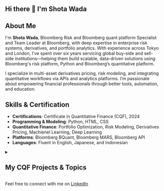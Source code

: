 ## Hi there 👋 I'm Shota Wada

## About Me
I'm **Shota Wada**, Bloomberg Risk and Bloomberg quant platform Specialist and Team Leader at Bloomberg, with deep expertise in enterprise risk systems, derivatives, and portfolio analytics. With experience across Tokyo and London, I’ve spent over six years servicing global buy-side and sell-side institutions—helping them build scalable, data-driven solutions using Bloomberg's risk platform, Python and Bloomberg’s quantitative platform.

I specialize in multi-asset derivatives pricing, risk modeling, and integrating quantitative workflows via APIs and analytics platforms. I’m passionate about empowering financial professionals through better tools, automation, and education.

## Skills & Certification
- **Certifications**: Certificate in Quantitative Finance (CQF), 2024
- **Programming & Modeling**: Python, HTML, CSS
- **Quantitative Finance**: Portfolio Optimization, Risk Modeling, Derivatives Pricing, Machienel Learning, Deep Learning
- **Platforms**: Bloomberg BQuant, Bloomberg MARS, Bloomberg API
- **Languages**: Fluent in English, Japanese, and Indonesian  

<details>
  <summary><h2>My CQF Projects & Topics</h2></summary>

### [Portfolio Optmial Allocation and Value-at-Risk (VaR)](https://github.com/shota-wada/optimal_portfolio_allocation)
- Derive and implement analytical solution for Global Minimum Variance (GMV) using Lagrangian optimization, and computed optimal asset allocation from provided volatility and correlation matrices.
- Extend mean-variance optimization to target 7% return, and analysed allocation and portfolio risk under scaled correlation regimes (x1.0, x1.3, x1.8), revealing amplification of high-correlation markets.
- Illustrated how Sharpre Ratios with vary with evaluation frequency (daily, monthly, and quarterly) and translated these into loss probabilities, to explain the illusion of increased risk with higher monitoring frequency.
- Backtesting by calculating 99% 10D VaR using rolling standard deviation, and identifying the breach events during market stress (COVID-19, 2020-2021 coorrection) and visualized comparative risk across indices.
- Replicated rolling standard deviation with EWMA volatility using λ = 0.72. Assessed how smoother volatility inputs impact VaR estimation and breach sensitivity.

### [Asian & Lookback Options Pricing](https://github.com/shota-wada/asian_lookback_option)
- Priced exotic options using the risk-neutral expectation of discounted payoff under Monte Carlo simulation.
- Implemented the **Euler–Maruyama scheme** to simulate asset price paths for both Asian and Lookback options.
- Used multiple scenarios to vary strike, volatility, and maturity to observe sensitivity in exotic option pricing.
- Compared and analyzed pricing differences across option types and simulation parameters.

### [Machiene Learning for Asset Prediction: Asset Trend Classification Using SVM]()
- Predict short-term return trend of a selected asset (binary: uptrend = 1, downtrend = 0).
- Focused on binomial classification, avoiding label formats like `[-1, 1]`.
- Constructed an SVM classifier with a custom feature set tailored to the chosen asset (e.g. equity, ETF, crypto).
- Demonstrated moderate predictive power on directional trends
- Explored trade-offs between overfitting and generalization through regularization and kernel choice
- Evaluated feature importance using recursive elimination and information gain
- Reinforced understanding of kernel methods, hyperparameter sensitivity, and data leakage risks in financial ML.
- Highlighted limitations of predicting short-term returns in efficient markets.
- Demonstrated full-stack ML implementation including model tuning, evaluation, and interpretation.

</details>

Feel free to connect with me on [LinkedIn](https://www.linkedin.com/in/shota-wada)


<!--
**shota-wada/shota-wada** is a ✨ _special_ ✨ repository because its `README.md` (this file) appears on your GitHub profile.

Here are some ideas to get you started:

- 🔭 I’m currently working on ...
- 🌱 I’m currently learning ...
- 👯 I’m looking to collaborate on ...
- 🤔 I’m looking for help with ...
- 💬 Ask me about ...
- 📫 How to reach me: ...
- 😄 Pronouns: ...
- ⚡ Fun fact: ...
-->
